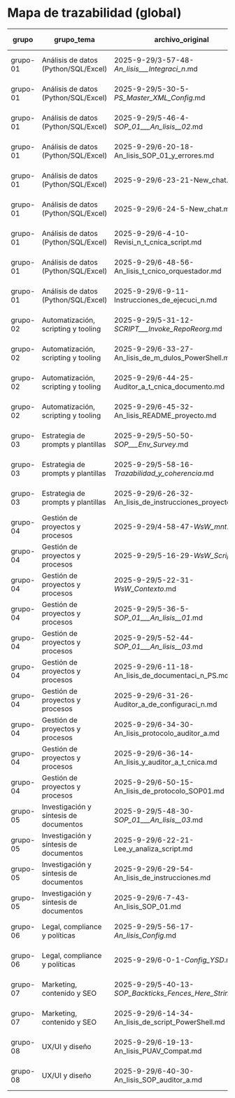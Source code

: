 # Mapa de trazabilidad (global)

| grupo | grupo_tema | archivo_original | formato | título/tema detectado | rol(es) relevantes | porción aprovechada | observaciones |
|---|---|---|---|---|---|---|---|
| grupo-01 | Análisis de datos (Python/SQL/Excel) | 2025-9-29/3-57-48-_An_lisis___Integraci_n_.md | md | <Análisis - Integración> | assistant, system, tool, user | sí |  |
| grupo-01 | Análisis de datos (Python/SQL/Excel) | 2025-9-29/5-30-5-_PS_Master_XML_Config_.md | md | <PS_Master XML Config> | assistant, system, user | sí |  |
| grupo-01 | Análisis de datos (Python/SQL/Excel) | 2025-9-29/5-46-4-_SOP_01___An_lisis__02_.md | md | <SOP_01 - Análisis #02> | assistant, system, user | sí |  |
| grupo-01 | Análisis de datos (Python/SQL/Excel) | 2025-9-29/6-20-18-An_lisis_SOP_01_y_errores.md | md | Análisis SOP-01 y errores | assistant, system, user | sí |  |
| grupo-01 | Análisis de datos (Python/SQL/Excel) | 2025-9-29/6-23-21-New_chat.md | md | New chat | assistant, system, tool, user | sí |  |
| grupo-01 | Análisis de datos (Python/SQL/Excel) | 2025-9-29/6-24-5-New_chat.md | md | New chat | assistant, system, tool, user | sí |  |
| grupo-01 | Análisis de datos (Python/SQL/Excel) | 2025-9-29/6-4-10-Revisi_n_t_cnica_script.md | md | Revisión técnica script | assistant, system, user | sí |  |
| grupo-01 | Análisis de datos (Python/SQL/Excel) | 2025-9-29/6-48-56-An_lisis_t_cnico_orquestador.md | md | Análisis técnico orquestador | assistant, system, user | sí |  |
| grupo-01 | Análisis de datos (Python/SQL/Excel) | 2025-9-29/6-9-11-Instrucciones_de_ejecuci_n.md | md | Instrucciones de ejecución | assistant, system, user | sí |  |
| grupo-02 | Automatización, scripting y tooling | 2025-9-29/5-31-12-_SCRIPT___Invoke_RepoReorg_.md | md | <SCRIPT - Invoke-RepoReorg> | assistant, system, user | sí |  |
| grupo-02 | Automatización, scripting y tooling | 2025-9-29/6-33-27-An_lisis_de_m_dulos_PowerShell.md | md | Análisis de módulos PowerShell | assistant, system, user | sí |  |
| grupo-02 | Automatización, scripting y tooling | 2025-9-29/6-44-25-Auditor_a_t_cnica_documento.md | md | Auditoría técnica documento | assistant, system, user | sí |  |
| grupo-02 | Automatización, scripting y tooling | 2025-9-29/6-45-32-An_lisis_README_proyecto.md | md | Análisis README proyecto | assistant, system, user | sí |  |
| grupo-03 | Estrategia de prompts y plantillas | 2025-9-29/5-50-50-_SOP___Env_Survey_.md | md | <SOP - Env Survey> | assistant, system, user | sí |  |
| grupo-03 | Estrategia de prompts y plantillas | 2025-9-29/5-58-16-_Trazabilidad_y_coherencia_.md | md | <Trazabilidad y coherencia> | assistant, system, user | sí |  |
| grupo-03 | Estrategia de prompts y plantillas | 2025-9-29/6-26-32-An_lisis_de_instrucciones_proyecto.md | md | Análisis de instrucciones proyecto | assistant, system, user | sí |  |
| grupo-04 | Gestión de proyectos y procesos | 2025-9-29/4-58-47-_WsW_mnt_.md | md | <WsW_mnt> | assistant, system, tool, user | sí |  |
| grupo-04 | Gestión de proyectos y procesos | 2025-9-29/5-16-29-_WsW_Script_.md | md | <WsW_Script> | assistant, system, user | sí |  |
| grupo-04 | Gestión de proyectos y procesos | 2025-9-29/5-22-31-_WsW_Contexto_.md | md | <WsW_Contexto> | assistant, system, user | sí |  |
| grupo-04 | Gestión de proyectos y procesos | 2025-9-29/5-36-5-_SOP_01___An_lisis__01_.md | md | <SOP_01 - Análisis #01> | assistant, system, user | sí |  |
| grupo-04 | Gestión de proyectos y procesos | 2025-9-29/5-52-44-_SOP_01___An_lisis__03_.md | md | <SOP_01 - Análisis #03> | assistant, system, user | sí |  |
| grupo-04 | Gestión de proyectos y procesos | 2025-9-29/6-11-18-An_lisis_de_documentaci_n_PS.md | md | Análisis de documentación PS | assistant, system, user | sí |  |
| grupo-04 | Gestión de proyectos y procesos | 2025-9-29/6-31-26-Auditor_a_de_configuraci_n.md | md | Auditoría de configuración | assistant, system, user | sí |  |
| grupo-04 | Gestión de proyectos y procesos | 2025-9-29/6-34-30-An_lisis_protocolo_auditor_a.md | md | Análisis protocolo auditoría | assistant, system, user | sí |  |
| grupo-04 | Gestión de proyectos y procesos | 2025-9-29/6-36-14-An_lisis_y_auditor_a_t_cnica.md | md | Análisis y auditoría técnica | assistant, system, user | sí |  |
| grupo-04 | Gestión de proyectos y procesos | 2025-9-29/6-50-15-An_lisis_de_protocolo_SOP01.md | md | Análisis de protocolo SOP01 | assistant, system, tool, user | sí |  |
| grupo-05 | Investigación y síntesis de documentos | 2025-9-29/5-48-30-_SOP_01___An_lisis__03_.md | md | <SOP_01 - Análisis #03> | assistant, system, tool, user | sí |  |
| grupo-05 | Investigación y síntesis de documentos | 2025-9-29/6-22-21-Lee_y_analiza_script.md | md | Lee y analiza script | assistant, system, user | sí |  |
| grupo-05 | Investigación y síntesis de documentos | 2025-9-29/6-29-54-An_lisis_de_instrucciones.md | md | Análisis de instrucciones | assistant, system, user | sí |  |
| grupo-05 | Investigación y síntesis de documentos | 2025-9-29/6-7-43-An_lisis_SOP_01.md | md | Análisis SOP-01 | assistant, system, user | sí |  |
| grupo-06 | Legal, compliance y políticas | 2025-9-29/5-56-17-_An_lisis_Config_.md | md | <Análisis Config> | assistant, system, user | sí |  |
| grupo-06 | Legal, compliance y políticas | 2025-9-29/6-0-1-_Config_YSD_.md | md | <Config YSD> | assistant, system, user | sí |  |
| grupo-07 | Marketing, contenido y SEO | 2025-9-29/5-40-13-_SOP_Backticks_Fences_Here_Strings_.md | md | <SOP_Backticks_Fences_Here-Strings> | assistant, system, user | sí |  |
| grupo-07 | Marketing, contenido y SEO | 2025-9-29/6-14-34-An_lisis_de_script_PowerShell.md | md | Análisis de script PowerShell | assistant, system, user | sí |  |
| grupo-08 | UX/UI y diseño | 2025-9-29/6-19-13-An_lisis_PUAV_Compat.md | md | Análisis PUAV-Compat | assistant, system, user | sí |  |
| grupo-08 | UX/UI y diseño | 2025-9-29/6-40-30-An_lisis_SOP_auditor_a.md | md | Análisis SOP auditoría | assistant, system, user | sí |  |
